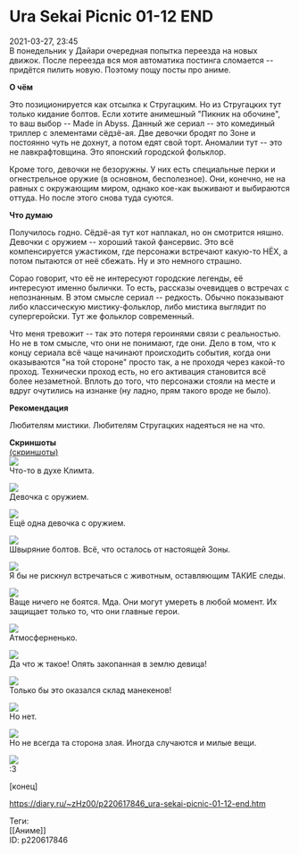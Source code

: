 Ura Sekai Picnic 01-12 END
===========================

   
 2021-03-27, 23:45   
  В понедельник у Дайари очередная попытка переезда на новых движок. После переезда вся моя автоматика постинга сломается -- придётся пилить новую. Поэтому пощу посты про аниме.   
   
  **О чём**    
   
 Это позиционируется как отсылка к Стругацким. Но из Стругацких тут только кидание болтов. Если хотите анимешный "Пикник на обочине", то ваш выбор -- Made in Abyss. Данный же сериал -- это комединый триллер с элементами сёдзё-ая. Две девочки бродят по Зоне и постоянно чуть не дохнут, а потом едят свой торт. Аномалии тут -- это не лавкрафтовщина. Это японский городской фольклор.   
   
 Кроме того, девочки не безоружны. У них есть специальные перки и огнестрельное оружие (в основном, бесполезное). Они, конечно, не на равных с окружающим миром, однако кое-как выживают и выбираются оттуда. Но после этого снова туда суются.   
   
  **Что думаю**    
   
 Получилось годно. Сёдзё-ая тут кот наплакал, но он смотрится няшно. Девочки с оружием -- хороший такой фансервис. Это всё компенсируется ужастиком, где персонажи встречают какую-то НЁХ, а потом пытаются от неё сбежать. Ну и это немного страшно.   
   
 Сорао говорит, что её не интересуют городские легенды, её интересуют именно былички. То есть, рассказы очевидцев о встречах с непознанным. В этом смысле сериал -- редкость. Обычно показывают либо классическую мистику-фольклор, либо мистика выглядит по супергеройски. Тут же фольклор современный.   
   
 Что меня тревожит -- так это потеря героинями связи с реальностью. Но не в том смысле, что они не понимают, где они. Дело в том, что к концу сериала всё чаще начинают происходить события, когда они оказываются "на той стороне" просто так, а не проходя через какой-то проход. Технически проход есть, но его активация становится всё более незаметной. Вплоть до того, что персонажи стояли на месте и вдруг очутились на изнанке (ну ладно, прям такого вроде не было).   
   
  **Рекомендация**    
   
 Любителям мистики. Любителям Стругацких надеяться не на что.   
   
   
  **Скриншоты**    
  [(скриншоты)](https://zHz00.diary.ru/p220617846.htm?index=1#linkmore220617846m1)       
  [![](pics/3neLgYcl.png)](https://i.imgur.com/3neLgYc.png)    
 Что-то в духе Климта.   
   
  [![](pics/q9TubT5l.png)](https://i.imgur.com/q9TubT5.png)    
 Девочка с оружием.   
   
  [![](pics/2QiqDOol.png)](https://i.imgur.com/2QiqDOo.png)    
 Ещё одна девочка с оружием.   
   
  [![](pics/g9FKhkll.png)](https://i.imgur.com/g9FKhkl.png)    
 Швыряние болтов. Всё, что осталось от настоящей Зоны.   
   
  [![](pics/oXEMC7Nl.png)](https://i.imgur.com/oXEMC7N.png)    
 Я бы не рискнул встречаться с животным, оставляющим ТАКИЕ следы.   
   
  [![](pics/pf3EUwEl.png)](https://i.imgur.com/pf3EUwE.png)    
 Ваще ничего не боятся. Мда. Они могут умереть в любой момент. Их защищает только то, что они главные герои.   
   
  [![](pics/2Y43Eyjl.png)](https://i.imgur.com/2Y43Eyj.png)    
 Атмосферненько.   
   
  [![](pics/dd9ajLOl.png)](https://i.imgur.com/dd9ajLO.png)    
 Да что ж такое! Опять закопанная в землю девица!   
   
  [![](pics/3yYJqBGl.png)](https://i.imgur.com/3yYJqBG.png)    
 Только бы это оказался склад манекенов!   
   
  [![](pics/lk8EmfBl.png)](https://i.imgur.com/lk8EmfB.png)    
 Но нет.   
   
  [![](pics/mNq9Abyl.png)](https://i.imgur.com/mNq9Aby.png)    
 Но не всегда та сторона злая. Иногда случаются и милые вещи.   
   
  [![](pics/dHAcsIDl.png)](https://i.imgur.com/dHAcsID.png)    
 :3   
      
 [конец]   
    
 <https://diary.ru/~zHz00/p220617846_ura-sekai-picnic-01-12-end.htm>   
   
 Теги:   
 [[Аниме]]   
 ID: p220617846
